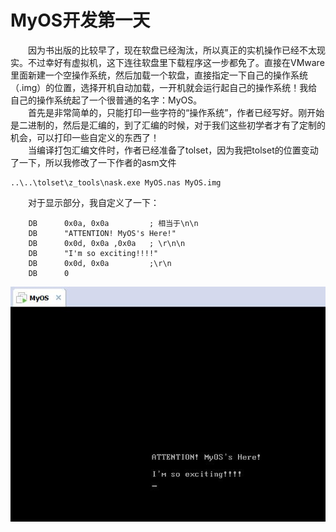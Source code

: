 # MyOS开发第一天 #

　　因为书出版的比较早了，现在软盘已经淘汰，所以真正的实机操作已经不太现实。不过幸好有虚拟机，这下连往软盘里下载程序这一步都免了。直接在VMware里面新建一个空操作系统，然后加载一个软盘，直接指定一下自己的操作系统（.img）的位置，选择开机自动加载，一开机就会运行起自己的操作系统！我给自己的操作系统起了一个很普通的名字：MyOS。<br>
　　首先是非常简单的，只能打印一些字符的“操作系统”，作者已经写好。刚开始是二进制的，然后是汇编的，到了汇编的时候，对于我们这些初学者才有了定制的机会，可以打印一些自定义的东西了！<br>
　　当编译打包汇编文件时，作者已经准备了tolset，因为我把tolset的位置变动了一下，所以我修改了一下作者的asm文件<br>
    
	..\..\tolset\z_tools\nask.exe MyOS.nas MyOS.img

　　对于显示部分，我自定义了一下：

    	DB		0x0a, 0x0a		   ; 相当于\n\n
		DB		"ATTENTION! MyOS's Here!"
		DB		0x0d, 0x0a ,0x0a   ; \r\n\n
		DB      "I'm so exciting!!!!"
		DB		0x0d, 0x0a		   ;\r\n
		DB		0

![MyOS](MyOS.jpg)
